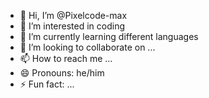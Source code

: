 - 👋 Hi, I’m @Pixelcode-max
- 👀 I’m interested in coding 
- 🌱 I’m currently learning different languages 
- 💞️ I’m looking to collaborate on ...
- 📫 How to reach me ...
- 😄 Pronouns: he/him
- ⚡ Fun fact: ...

<!---
Pixelcode-max/Pixelcode-max is a ✨ special ✨ repository because its `README.md` (this file) appears on your GitHub profile.
You can click the Preview link to take a look at your changes.
--->
